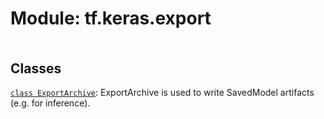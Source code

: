 <div itemscope itemtype="http://developers.google.com/ReferenceObject">
<meta itemprop="name" content="tf.keras.export" />
<meta itemprop="path" content="Stable" />
</div>

# Module: tf.keras.export

<!-- Insert buttons and diff -->

<table class="tfo-notebook-buttons tfo-api nocontent" align="left">

</table>







## Classes

[`class ExportArchive`](../../tf/keras/export/ExportArchive.md): ExportArchive is used to write SavedModel artifacts (e.g. for inference).

